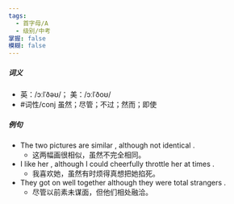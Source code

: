 ```yaml
---
tags:
  - 首字母/A
  - 级别/中考
掌握: false
模糊: false
---
```

##### 词义
- 英：/ɔːlˈðəʊ/； 美：/ɔːlˈðoʊ/
- #词性/conj  虽然；尽管；不过；然而；即使
##### 例句
- The two pictures are similar , although not identical .
	- 这两幅画很相似，虽然不完全相同。
- I like her , although I could cheerfully throttle her at times .
	- 我喜欢她，虽然有时烦得真想把她掐死。
- They got on well together although they were total strangers .
	- 尽管以前素未谋面，但他们相处融洽。

